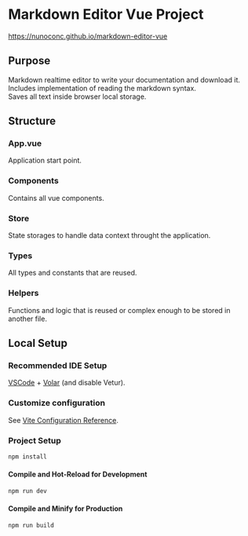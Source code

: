 # Markdown Editor Vue Project

https://nunoconc.github.io/markdown-editor-vue

## Purpose
Markdown realtime editor to write your documentation and download it.\
Includes implementation of reading the markdown syntax.\
Saves all text inside browser local storage.

## Structure

### App.vue
Application start point.

### Components
Contains all vue components.

### Store
State storages to handle data context throught the application.

### Types
All types and constants that are reused.

### Helpers
Functions and logic that is reused or complex enough to be stored in another file.



## Local Setup

### Recommended IDE Setup

[VSCode](https://code.visualstudio.com/) + [Volar](https://marketplace.visualstudio.com/items?itemName=Vue.volar) (and disable Vetur).

### Customize configuration

See [Vite Configuration Reference](https://vitejs.dev/config/).

### Project Setup

```sh
npm install
```

#### Compile and Hot-Reload for Development

```sh
npm run dev
```

#### Compile and Minify for Production

```sh
npm run build
```
